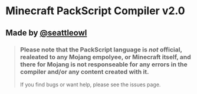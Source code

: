 # Minecraft PackScript Compiler v2.0

## Made by [@seattleowl](https://github.com/seattleowl)

> ### Please note that the PackScript language is **_not_** official, realeated to any Mojang empolyee, or Minecraft itself, and there for Mojang is not responseable for any errors in the compiler and/or any content created with it.
>
> If you find bugs or want help, please see the issues page.
